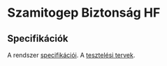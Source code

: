 # Szamitogep Biztonság HF

## Specifikációk
A rendszer [specifikációi](docs/Specification.md).
A [tesztelési tervek](docs/Testing.md).